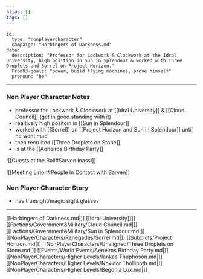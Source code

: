 ```yaml
---
alias: []
tags: []
---
```


```RpgManager4
id: 
  type: "nonplayercharacter"
  campaign: "Harbingers of Darkness.md"
data: 
  description: "Professor for Lockwork & Clockwork at the Idral University, high position in Sun in Splendour & worked with Three Droplets and Sorrel on Project Horizon."
  FromV3-goals: "power, build flying machines, prove himself"
  pronoun: "he"
```
---
### Non Player Character Notes
 - professor for Lockwork & Clockwork at [[Idral University]] & [[Cloud Council]] (get in good standing with it)
 - realtively high positoin in [[Sun in Splendour]]
 - worked with [[Sorrel]] on [[Project Horizon and Sun in Splendour]] until he went mad 
 - then recruited [[Three Droplets on Stone]] 
 - is at the [[Aeneiros Birthday Party]]

![[Guests at the Ball#Sarven Inassi]]

![[Meeting Lirion#People in Contact with Sarven]]

### Non Player Character Story
 - has truesight/magic sight glasses

---

[[Harbingers of Darkness.md|]]
[[Idral University]]]]
[[Factions/Government&Military/Cloud Council.md|]]
[[Factions/Government&Military/Sun in Splendour.md|]]
[[NonPlayerCharacters/Renegades/Sorrel.md|]]
[[Subplots/Project Horizon.md|]]
[[NonPlayerCharacters/Unaligned/Three Droplets on Stone.md|]]
[[Events/World Events/Aeneiros Birthday Party.md|]]
[[NonPlayerCharacters/Higher Levels/Iankas Thuphoson.md|]]
[[NonPlayerCharacters/Higher Levels/Noxidor Thollinoth.md|]]
[[NonPlayerCharacters/Higher Levels/Begonia Lux.md|]]